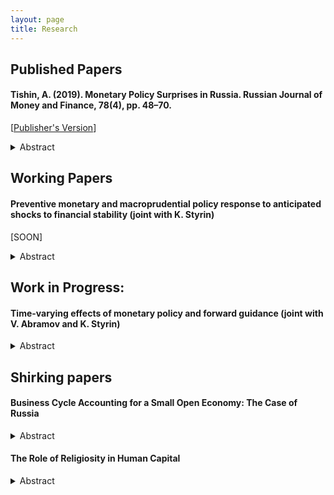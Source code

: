 ```yaml
---
layout: page
title: Research
---
```


<h2> Published Papers</h2>

<h4>Tishin, A. (2019). Monetary Policy Surprises in Russia. Russian Journal of Money and Finance, 78(4), pp. 48–70. </h4> 



[[Publisher's Version](https://rjmf.econs.online/upload/iblock/8db/Monetary_Policy_Surprises.pdf)]

  <details>
  <summary>Abstract</summary>

<p><em>This paper studies the monetary policy transmission in the Russian economy. The key question of this research is to determine how monetary policy affects the economy through currency exchange rates. I construct a series of monetary policy surprises for the Russian economy using the high-frequency identification approach. Many papers use futures on interest rates as monetary policy instruments; however, we do not have these futures on the Russian financial market. Therefore, I use different currency futures as monetary surprises because these futures are liquid, and they may reveal market sentiments. I take the dates when the Board of Directors of the Bank of Russia made a decision on the key rate and look at the changes in the currency exchange market in a tiny 30-minute window. Next, I construct a structural vector autoregression model to show the effect of these surprises on macroeconomic variables. In the identification process, I use the external instruments approach à la Gertler and Karadi (2015). Finally, I compare the results with other methods (Cholesky decomposition). I find that a tightening monetary policy significantly increases the bond rate; moreover, the effect on inflation is not immediate, but appears after a couple of months.</em></p>
 </details>

<h2> Working Papers  </h2>

<h4>Preventive monetary and macroprudential policy response to anticipated shocks to financial stability (joint with K. Styrin) </h4>

[SOON]

  <details>
  <summary>Abstract</summary>

<p><em>
In this paper we study a three-period model with nominal rigidities and financial frictions. We analyze the optimal coordination between monetary and preventive macroprudential policies seeking to reduce the impact of anticipated shocks. To do it, we assume three types of firms. Two of three types are capital-utilizing-firms with different technologies: linear and concave. Linear technology firms are more effective users of capital but they are collateral constrained which are the source of pecuniary externality. The third type of firms utilizes labour force and operates under fully rigid prices which leads to aggregate demand externality.  In usual circumstances agents do not internalise how their private decisions affect aggregate prices and aggregate demand. Overborrowing and rigid prices increase the severity of the crisis leading to inefficient allocations. Then we show that Social Planner who internalize decisions can improve allocation achieving the second-best and reducing the severity of the crisis.  Our model allows us to study sector-specific macroprudential policies, spillovers between sectors and interaction between monetary and macroprudential policies.​
</em></p>
 </details>


<h2> Work in Progress: </h2>

<h4>Time-varying effects of monetary policy and forward guidance (joint with V. Abramov and K. Styrin) </h4>

  <details>
  <summary>Abstract</summary>

<p><em>
TBA
</em></p>
 </details>
 

<h2> Shirking papers </h2>

<h4> Business Cycle Accounting for a Small Open Economy: The Case of Russia </h4>

  <details>
  <summary>Abstract</summary>

<p><em>This paper studies the business cycles of the Russian economy. This paper aims to find which frictions are more important for the Russian economy and, therefore, which sectors should be modelled in more detail. I start with the simple case of a closed economy with four distortions, namely, the efficiency, the labour, the investment and the feasibility wedges. However, a closed economy model fails to explain real business cycles in emerging countries. I extend this model to a small open economy to better fit the Russian economy. I have two main findings. For a closed economy, I find that the efficiency and the labour wedges account for most fluctuations in output and investments. The feasibility wedge can play at best the third role. However, for a small open economy, only the efficiency wedge successfully contributes to business cycles fluctuations. The role of the labour wedge is much smaller.</em></p>
 </details>

<h4> The Role of Religiosity in Human Capital </h4>

  <details>
  <summary>Abstract</summary>

<p><em>In this paper, I examine the connection between religion and human capital. I want to find the effect of church attendance on human capital. Moreover, I use a non-standard measure of human capital, instead of years of schooling I use PISA test scores. I solve the problem of reverse causality using the instrumental variables. As the IV I take four groups of control variables: geographical controls, economic controls, religious controls and historical controls. The data about religiosity and PISA tests are taken from different surveys and available on the individual levels. I find that there is a strong correlation between church attendance and PISA scores, which can show the difference in human capital between religious and non-religious people.</em></p>
 </details>
